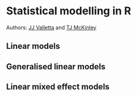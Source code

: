 # Statistical modelling in R

Authors: [JJ Valletta](mailto:jj.valletta@exeter.ac.uk) and [TJ McKinley](mailto:T.McKinley@exeter.ac.uk)

## Linear models

## Generalised linear models

## Linear mixed effect models

